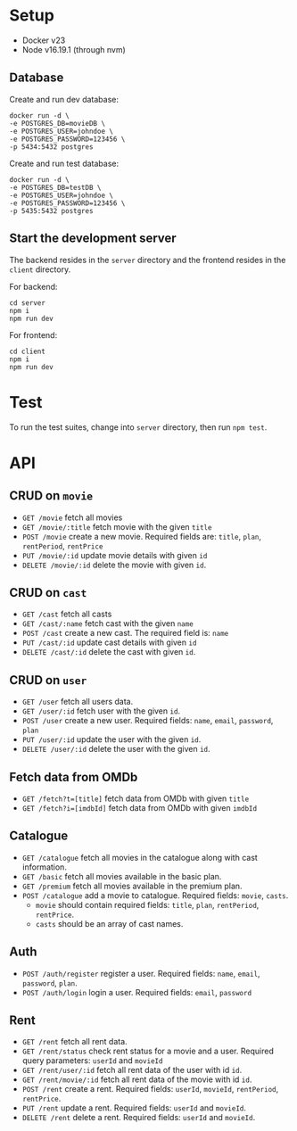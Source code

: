 # Setup
- Docker v23
- Node v16.19.1 (through nvm)

## Database
Create and run dev database:

```
docker run -d \
-e POSTGRES_DB=movieDB \
-e POSTGRES_USER=johndoe \
-e POSTGRES_PASSWORD=123456 \
-p 5434:5432 postgres
```

Create and run test database:

```
docker run -d \
-e POSTGRES_DB=testDB \
-e POSTGRES_USER=johndoe \
-e POSTGRES_PASSWORD=123456 \
-p 5435:5432 postgres
```

## Start the development server

The backend resides in the `server` directory and the frontend resides in the `client` directory. 

For backend:

```
cd server
npm i
npm run dev
```

For frontend:

```
cd client
npm i
npm run dev
```

# Test

To run the test suites, change into `server` directory, then run `npm test`.

# API

## CRUD on `movie`
- `GET /movie`  fetch all movies
- `GET /movie/:title`  fetch movie with the given `title`
- `POST /movie`  create a new movie. Required fields are: `title`, `plan`, `rentPeriod`, `rentPrice`
- `PUT /movie/:id`  update movie details with given `id`
- `DELETE /movie/:id`  delete the movie with given `id`.

## CRUD on `cast`
- `GET /cast`  fetch all casts
- `GET /cast/:name`  fetch cast with the given `name`
- `POST /cast`  create a new cast. The required field is: `name`
- `PUT /cast/:id`  update cast details with given `id`
- `DELETE /cast/:id`  delete the cast with given `id`.

## CRUD on `user`
- `GET /user`  fetch all users data.
- `GET /user/:id`  fetch user with the given `id`.
- `POST /user`  create a new user. Required fields: `name`, `email`, `password`, `plan`
- `PUT /user/:id`  update the user with the given `id`.
- `DELETE /user/:id`  delete the user with the given `id`.

## Fetch data from OMDb
- `GET /fetch?t=[title]`  fetch data from OMDb with given `title`
- `GET /fetch?i=[imdbId]`  fetch data from OMDb with given `imdbId`

## Catalogue
- `GET /catalogue`  fetch all movies in the catalogue along with cast information.
- `GET /basic`  fetch all movies available in the basic plan.
- `GET /premium`  fetch all movies available in the premium plan.
- `POST /catalogue` add a movie to catalogue. Required fields: `movie`, `casts`. 
  - `movie` should contain required fields: `title`, `plan`, `rentPeriod`, `rentPrice`. 
  - `casts` should be an array of cast names.

## Auth
- `POST /auth/register` register a user. Required fields: `name`, `email`, `password`, `plan`.
- `POST /auth/login`  login a user. Required fields: `email`, `password`

## Rent
- `GET /rent`  fetch all rent data.
- `GET /rent/status`  check rent status for a movie and a user. Required query parameters: `userId` and `movieId`
- `GET /rent/user/:id`  fetch all rent data of the user with id `id`.
- `GET /rent/movie/:id`  fetch all rent data of the movie with id `id`.
- `POST /rent`  create a rent. Required fields: `userId`, `movieId`, `rentPeriod`, `rentPrice`.
- `PUT /rent` update a rent. Required fields: `userId` and `movieId`.
- `DELETE /rent` delete a rent. Required fields: `userId` and `movieId`.
